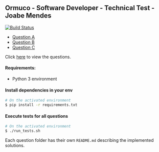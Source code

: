 ## Ormuco - Software Developer - Technical Test - Joabe Mendes

[![Build Status](https://travis-ci.com/JoabMendes/joabe_mendes_test.svg?token=YiXFcShY3q5wCAWymCUr&branch=master)](https://travis-ci.com/JoabMendes/joabe_mendes_test)


- [Question A](https://github.com/JoabMendes/joabe_mendes_test/tree/master/question_a)
- [Question B](https://github.com/JoabMendes/joabe_mendes_test/tree/master/question_b)
- [Question C](https://github.com/JoabMendes/joabe_mendes_test/tree/master/question_c)


Click [here](https://gist.github.com/JoabMendes/34774f7e9068538e08cf82cc620471e4) to view the questions.

#### Requirements:

- Python 3 environment


#### Install dependencies in your env

```bash
# On the activated environment
$ pip install -r requirements.txt 
``` 

#### Execute tests for all questions

```bash
# On the activated environment
$ ./run_tests.sh
```

Each question folder has their own `README.md` describing the implemented solutions.